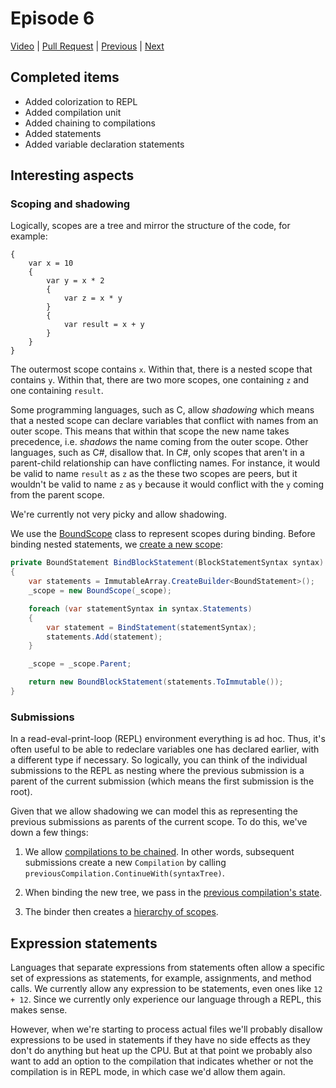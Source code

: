 # Episode 6

[Video](https://www.youtube.com/watch?v=M0mEvzfObN0&list=PLRAdsfhKI4OWNOSfS7EUu5GRAVmze1t2y&index=6) |
[Pull Request](https://github.com/terrajobst/minsk/pull/21) |
[Previous](episode-05.md) |
[Next](episode-07.md)

## Completed items

* Added colorization to REPL
* Added compilation unit
* Added chaining to compilations
* Added statements
* Added variable declaration statements

## Interesting aspects

### Scoping and shadowing

Logically, scopes are a tree and mirror the structure of the code, for example:

```
{
    var x = 10
    {
        var y = x * 2
        {
            var z = x * y
        }
        {
            var result = x + y
        }
    }
}
```

The outermost scope contains `x`. Within that, there is a nested scope that
contains `y`. Within that, there are two more scopes, one containing `z` and one
containing `result`.

Some programming languages, such as C, allow *shadowing* which means that a
nested scope can declare variables that conflict with names from an outer scope.
This means that within that scope the new name takes precedence, i.e. *shadows*
the name coming from the outer scope. Other languages, such as C#, disallow
that. In C#, only scopes that aren't in a parent-child relationship can have
conflicting names. For instance, it would be valid to name `result` as `z` as
the these two scopes are peers, but it wouldn't be valid to name `z` as `y`
because it would conflict with the `y` coming from the parent scope.

We're currently not very picky and allow shadowing.

We use the [BoundScope] class to represent scopes during binding. Before binding
nested statements, we [create a new scope][scoping]:

```C#
private BoundStatement BindBlockStatement(BlockStatementSyntax syntax)
{
    var statements = ImmutableArray.CreateBuilder<BoundStatement>();
    _scope = new BoundScope(_scope);

    foreach (var statementSyntax in syntax.Statements)
    {
        var statement = BindStatement(statementSyntax);
        statements.Add(statement);
    }

    _scope = _scope.Parent;

    return new BoundBlockStatement(statements.ToImmutable());
}
```

[BoundScope]: https://github.com/terrajobst/minsk/blob/9ac348f761419a8f2b5839a6105d38b18b291f37/src/Minsk/CodeAnalysis/Binding/BoundScope.cs#L6
[scoping]: https://github.com/terrajobst/minsk/blob/9ac348f761419a8f2b5839a6105d38b18b291f37/src/Minsk/CodeAnalysis/Binding/Binder.cs#L78-L86

### Submissions

In a read-eval-print-loop (REPL) environment everything is ad hoc. Thus, it's
often useful to be able to redeclare variables one has declared earlier, with a
different type if necessary. So logically, you can think of the individual
submissions to the REPL as nesting where the previous submission is a parent of
the current submission (which means the first submission is the root).

Given that we allow shadowing we can model this as representing the previous
submissions as parents of the current scope. To do this, we've down a few
things:

1. We allow [compilations to be chained][chaining]. In other words, subsequent
   submissions create a new `Compilation` by calling
   `previousCompilation.ContinueWith(syntaxTree)`.

2. When binding the new tree, we pass in the [previous compilation's
   state][pass-state].

3. The binder then creates a [hierarchy of scopes][create-scope].

[chaining]: https://github.com/terrajobst/minsk/blob/9ac348f761419a8f2b5839a6105d38b18b291f37/src/Minsk/CodeAnalysis/Compilation.cs#L43-L46
[pass-state]: https://github.com/terrajobst/minsk/blob/9ac348f761419a8f2b5839a6105d38b18b291f37/src/Minsk/CodeAnalysis/Compilation.cs#L35
[create-scope]: https://github.com/terrajobst/minsk/blob/9ac348f761419a8f2b5839a6105d38b18b291f37/src/Minsk/CodeAnalysis/Binding/Binder.cs#L34-L56

## Expression statements

Languages that separate expressions from statements often allow a specific set
of expressions as statements, for example, assignments, and method calls. We
currently allow any expression to be statements, even ones like `12 + 12`. Since
we currently only experience our language through a REPL, this makes sense.

However, when we're starting to process actual files we'll probably disallow
expressions to be used in statements if they have no side effects as they don't
do anything but heat up the CPU. But at that point we probably also want to
add an option to the compilation that indicates whether or not the compilation
is in REPL mode, in which case we'd allow them again.
